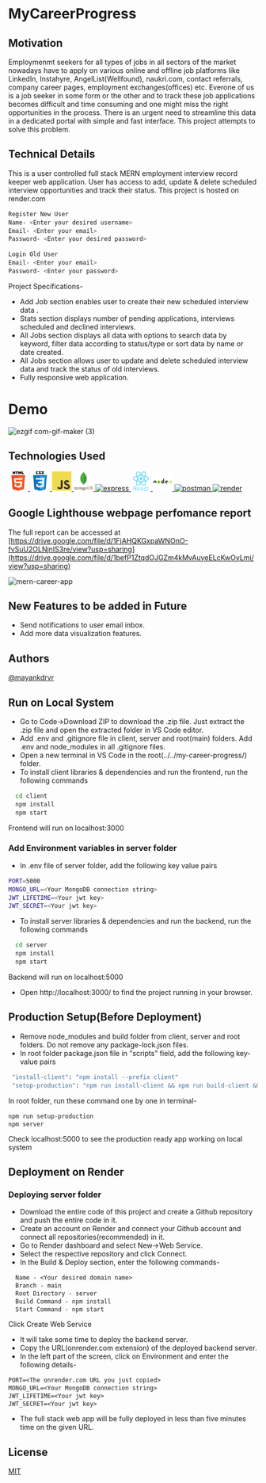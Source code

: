 # MyCareerProgress

## Motivation
Employmenmt seekers for all types of jobs in all sectors of the market nowadays have to apply on various online and offline job platforms like LinkedIn, Instahyre, AngelList(Wellfound), naukri.com, contact referrals, company career pages, employment exchanges(offices) etc. Everone of us is a job seeker in some form or the other and to track these job applications becomes difficult and time consuming and one might miss the right opportunities in the process. There is an urgent need to streamline this data in a dedicated portal with simple and fast interface. This project attempts to solve this problem. 

## Technical Details 
This is a user controlled full stack MERN employment interview record keeper web application. User has access to add, update & delete scheduled interview opportunities and track their status. This project is hosted on render.com

```bash
Register New User
Name- <Enter your desired username>
Email- <Enter your email>
Password- <Enter your desired password>
```
```bash
Login Old User
Email- <Enter your email>
Password- <Enter your password>
```
Project Specifications-
- Add Job section enables user to create their new scheduled interview data .
- Stats section displays number of pending applications, interviews scheduled and declined interviews.
- All Jobs section displays all data with options to search data by keyword, filter data according to status/type or sort data by name or date created.
- All Jobs section allows user to update and delete scheduled interview data and track the status of old interviews.
- Fully responsive web application.

# Demo

  ![ezgif com-gif-maker (3)](https://user-images.githubusercontent.com/87348490/152381000-5f57b062-377c-48e2-acbc-ec0778422159.gif)

## Technologies Used

<a href="https://www.w3.org/html/" target="_blank" rel="noreferrer"> <img src="https://raw.githubusercontent.com/devicons/devicon/master/icons/html5/html5-original-wordmark.svg" alt="html5" width="40" height="40"/> </a>
<a href="https://www.w3schools.com/css/" target="_blank" rel="noreferrer"> <img src="https://raw.githubusercontent.com/devicons/devicon/master/icons/css3/css3-original-wordmark.svg" alt="css3" width="40" height="40"/> </a> 
<a href="https://developer.mozilla.org/en-US/docs/Web/JavaScript" target="_blank" rel="noreferrer"> <img src="https://raw.githubusercontent.com/devicons/devicon/master/icons/javascript/javascript-original.svg" alt="javascript" width="40" height="40"/> </a> 
<a href="https://www.mongodb.com/" target="_blank" rel="noreferrer"> <img src="https://raw.githubusercontent.com/devicons/devicon/master/icons/mongodb/mongodb-original-wordmark.svg" alt="mongodb" width="40" height="40"/> </a>
<a href="https://expressjs.com" target="_blank" rel="noreferrer"> <img src="https://i.ibb.co/ckPHbQm/express-facebook-share.png" alt="express" width="60" height="40"/> </a>
<a href="https://reactjs.org/" target="_blank" rel="noreferrer"> <img src="https://raw.githubusercontent.com/devicons/devicon/master/icons/react/react-original-wordmark.svg" alt="react" width="40" height="40"/> </a>
<a href="https://nodejs.org" target="_blank" rel="noreferrer"> <img src="https://raw.githubusercontent.com/devicons/devicon/master/icons/nodejs/nodejs-original-wordmark.svg" alt="nodejs" width="40" height="40"/> </a> 
<a href="https://postman.com" target="_blank" rel="noreferrer"> <img src="https://www.vectorlogo.zone/logos/getpostman/getpostman-icon.svg" alt="postman" width="40" height="40"/> </a>
<a href="https://render.com" target="_blank" rel="noreferrer"> <img src="https://upload.vectorlogo.zone/logos/render/images/bb711e6b-3dc7-496f-b665-10558e88ceed.svg" alt="render" width="40" height="40"/> </a>

## Google Lighthouse webpage perfomance report 

The full report can be accessed at [https://drive.google.com/file/d/1FjAHQKGxpaWNOnO-fvSuU2OLNjnIS3re/view?usp=sharing](https://drive.google.com/file/d/1befP1ZtqdOJGZm4kMvAuyeELcKwOyLmi/view?usp=sharing)
  
![mern-career-app](https://user-images.githubusercontent.com/87348490/221112345-788130c5-a315-4ab2-b329-2687eae78ef2.png)

## New Features to be added in Future

- Send notifications to user email inbox.
- Add more data visualization features.

## Authors

[@mayankdrvr](https://www.github.com/mayankdrvr)

## Run on Local System

- Go to Code->Download ZIP to download the .zip file. Just extract the .zip file and open the extracted folder in VS Code editor.
- Add .env and .gitignore file in client, server and root(main) folders. Add .env and node_modules in all .gitignore files.
- Open a new terminal in VS Code in the root(../../my-career-progress/) folder.
- To install client libraries & dependencies and run the frontend, run the following commands 
```bash
  cd client
  npm install
  npm start
```
Frontend will run on localhost:3000
### Add Environment variables in server folder 
- In .env file of server folder, add the following key value pairs 
```bash
PORT=5000
MONGO_URL=<Your MongoDB connection string>
JWT_LIFETIME=<Your jwt key>
JWT_SECRET=<Your jwt key>
```
- To install server libraries & dependencies and run the backend, run the following commands 
```bash
  cd server
  npm install
  npm start
```
Backend will run on localhost:5000

- Open http://localhost:3000/ to find the project running in your browser.

## Production Setup(Before Deployment)
- Remove node_modules and build folder from client, server and root folders. Do not remove any package-lock.json files.
- In root folder package.json file in "scripts" field, add the following key-value pairs
```bash
 "install-client": "npm install --prefix client"
 "setup-production": "npm run install-client && npm run build-client && npm install"
```
In root folder, run these command one by one in terminal-
```
npm run setup-production
npm server
```
Check localhost:5000 to see the production ready app working on local system

## Deployment on Render

### Deploying server folder
- Download the entire code of this project and create a Github repository and push the entire code in it.
- Create an account on Render and connect your Github account and connect all repositories(recommended) in it. 
- Go to Render dashboard and select New->Web Service. 
- Select the respective repository and click Connect. 
- In the Build & Deploy section, enter the following commands-
```
  Name - <Your desired domain name> 
  Branch - main
  Root Directory - server
  Build Command - npm install
  Start Command - npm start
```
 Click Create Web Service
 - It will take some time to deploy the backend server. 
 - Copy the URL(onrender.com extension) of the deployed backend server. 
 - In the left part of the screen, click on Environment and enter the following details-
```
PORT=<The onrender.com URL you just copied>
MONGO_URL=<Your MongoDB connection string>
JWT_LIFETIME=<Your jwt key>
JWT_SECRET=<Your jwt key>
``` 

- The full stack web app will be fully deployed in less than five minutes time on the given URL.

## License

[MIT](https://choosealicense.com/licenses/mit/)







